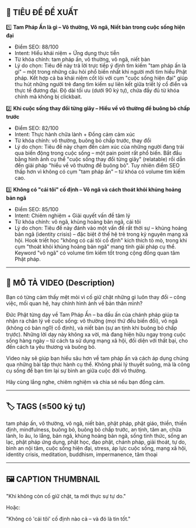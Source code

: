 ## 🎯 TIÊU ĐỀ ĐỀ XUẤT

1️⃣ **Tam Pháp Ấn là gì – Vô thường, Vô ngã, Niết bàn trong cuộc sống hiện đại**

- Điểm SEO: 88/100
- Intent: Hiểu khái niệm + Ứng dụng thực tiễn
- Từ khóa chính: tam pháp ấn, vô thường, vô ngã, niết bàn
- Lý do chọn: Tiêu đề này trả lời trực tiếp ý định tìm kiếm "tam pháp ấn là gì" – một trong những câu hỏi phổ biến nhất khi người mới tìm hiểu Phật pháp. Kết hợp cả ba khái niệm cốt lõi với cụm "cuộc sống hiện đại" giúp thu hút những người trẻ đang tìm kiếm sự liên kết giữa triết lý cổ điển và thực tế đương đại. Độ dài tối ưu (dưới 90 ký tự), chứa đầy đủ từ khóa chính mà không bị clickbait.

2️⃣ **Khi cuộc sống thay đổi từng giây – Hiểu về vô thường để buông bỏ chấp trước**

- Điểm SEO: 82/100
- Intent: Thực hành chữa lành + Đồng cảm cảm xúc
- Từ khóa chính: vô thường, buông bỏ chấp trước, thay đổi
- Lý do chọn: Tiêu đề này chạm đến cảm xúc của những người đang trải qua biến động trong cuộc sống – một pain point rất phổ biến. Bắt đầu bằng hình ảnh cụ thể "cuộc sống thay đổi từng giây" (relatable) rồi dẫn đến giải pháp "hiểu về vô thường để buông bỏ". Tuy nhiên điểm SEO thấp hơn vì không có cụm "tam pháp ấn" – từ khóa có volume tìm kiếm cao.

3️⃣ **Không có "cái tôi" cố định – Vô ngã và cách thoát khỏi khủng hoảng bản ngã**

- Điểm SEO: 85/100
- Intent: Chiêm nghiệm + Giải quyết vấn đề tâm lý
- Từ khóa chính: vô ngã, khủng hoảng bản ngã, cái tôi
- Lý do chọn: Tiêu đề này đánh vào một vấn đề rất thời sự – khủng hoảng bản ngã (identity crisis) – đặc biệt ở thế hệ trẻ trong kỷ nguyên mạng xã hội. Hook triết học "không có cái tôi cố định" kích thích tò mò, trong khi cụm "thoát khỏi khủng hoảng bản ngã" mang tính giải pháp cụ thể. Keyword "vô ngã" có volume tìm kiếm tốt trong cộng đồng quan tâm Phật pháp.

---

## 📜 MÔ TẢ VIDEO (Description)

Bạn có từng cảm thấy mệt mỏi vì cố giữ chặt những gì luôn thay đổi – công việc, mối quan hệ, hay chính hình ảnh về bản thân mình?

Đức Phật từng dạy về Tam Pháp Ấn – ba dấu ấn của chánh pháp giúp ta nhận ra chân lý về cuộc sống: vô thường (mọi thứ đều biến đổi), vô ngã (không có bản ng아 cố định), và niết bàn (sự an tịnh khi buông bỏ chấp trước). Những lời dạy này không xa vời, mà đang hiện hữu ngay trong cuộc sống hàng ngày – từ cách ta sử dụng mạng xã hội, đối diện với thất bại, cho đến cách ta yêu thương và buông bỏ.

Video này sẽ giúp bạn hiểu sâu hơn về tam pháp ấn và cách áp dụng chúng qua những bài tập thực hành cụ thể. Không phải lý thuyết suông, mà là công cụ sống để bạn tìm lại sự bình an giữa cuộc đời vô thường.

Hãy cùng lắng nghe, chiêm nghiệm và chia sẻ nếu bạn đồng cảm.

---

## 🏷️ TAGS (≤500 ký tự)

tam pháp ấn, vô thường, vô ngã, niết bàn, phật pháp, phật giáo, thiền, thiền định, mindfulness, buông bỏ, buông bỏ chấp trước, an tịnh, tâm an, chữa lành, lo âu, lo lắng, bản ngã, khủng hoảng bản ngã, sống tỉnh thức, sống an lạc, phật pháp ứng dụng, phật học, đạo phật, chánh pháp, giải thoát, tự do, bình an nội tâm, cuộc sống hiện đại, stress, áp lực cuộc sống, mạng xã hội, identity crisis, meditation, buddhism, impermanence, tâm thoại

---

## 🖼️ CAPTION THUMBNAIL

"Khi không còn cố giữ chặt, ta mới thực sự tự do."

Hoặc:

"Không có 'cái tôi' cố định nào cả – và đó là tin tốt."
